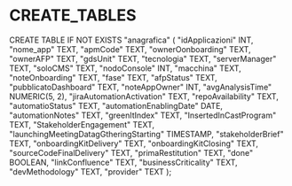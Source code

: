 # CREATE_TABLES
 CREATE TABLE IF NOT EXISTS "anagrafica" (
    "idApplicazioni" INT,
    "nome_app" TEXT,
    "apmCode" TEXT,
    "ownerOonboarding" TEXT,
    "ownerAFP" TEXT,
    "gdsUnit" TEXT,
    "tecnologia" TEXT,
    "serverManager" TEXT,
    "soloCMS" TEXT,
    "nodoConsole" INT,
    "macchina" TEXT,
    "noteOnboarding" TEXT,
    "fase" TEXT,
    "afpStatus" TEXT,
    "pubblicatoDashboard" TEXT,
    "noteAppOwner" INT,
    "avgAnalysisTime" NUMERIC(5, 2),
    "jiraAutomationActivation" TEXT,
    "repoAvailability" TEXT,
    "automatioStatus" TEXT,
    "automationEnablingDate" DATE,
    "automationNotes" TEXT,
    "greenItIndex" TEXT,
    "InsertedInCastProgram" TEXT,
    "StakeholderEngagement" TEXT,
    "launchingMeetingDatagGtheringStarting" TIMESTAMP,
    "stakeholderBrief" TEXT,
    "onboardingKitDelivery" TEXT,
    "onboardingKitClosing" TEXT,
    "sourceCodeFinalDelivery" TEXT,
    "primaRestitution" TEXT,
    "done" BOOLEAN,
    "linkConfluence" TEXT,
    "businessCriticality" TEXT,
    "devMethodology" TEXT,
    "provider" TEXT
);